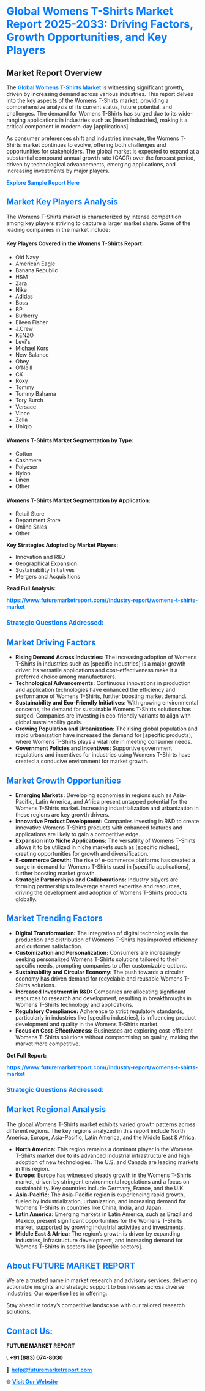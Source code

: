 <h1 style="color: #007BFF;">Global Womens T-Shirts Market Report 2025-2033: Driving Factors, Growth Opportunities, and Key Players</h1>

<section id="overview">
<h2>Market Report Overview</h2>
<p>The <a href="https://www.futuremarketreport.com//industry-report/womens-t-shirts-market" style="color: #007BFF; text-decoration: none;"><strong>Global Womens T-Shirts Market</strong></a> is witnessing significant growth, driven by increasing demand across various industries. This report delves into the key aspects of the Womens T-Shirts market, providing a comprehensive analysis of its current status, future potential, and challenges. The demand for Womens T-Shirts has surged due to its wide-ranging applications in industries such as [insert industries], making it a critical component in modern-day [applications].</p>
<p>As consumer preferences shift and industries innovate, the Womens T-Shirts market continues to evolve, offering both challenges and opportunities for stakeholders. The global market is expected to expand at a substantial compound annual growth rate (CAGR) over the forecast period, driven by technological advancements, emerging applications, and increasing investments by major players.</p>
</section>

<section id="overview">
<p><a href="https://www.futuremarketreport.com//request-sample/reportId=89526" style="color: #007BFF; text-decoration: none;"><strong>Explore Sample Report Here</strong></a></p>
</section>

<section id="key-players">
<h2 style="color: #007BFF;">Market Key Players Analysis</h2>
<p>The Womens T-Shirts market is characterized by intense competition among key players striving to capture a larger market share. Some of the leading companies in the market include:</p>
<h4>Key Players Covered in the Womens T-Shirts Report:</h4>
<ul><li>Old Navy</li><li>American Eagle</li><li>Banana Republic</li><li>H&amp;M</li><li>Zara</li><li>Nike</li><li>Adidas</li><li>Boss</li><li>BP.</li><li>Burberry</li><li>Eileen Fisher</li><li>J.Crew</li><li>KENZO</li><li>Levi&#039;s</li><li>Michael Kors</li><li>New Balance</li><li>Obey</li><li>O&#039;Neill</li><li>CK</li><li>Roxy</li><li>Tommy</li><li>Tommy Bahama</li><li>Tory Burch</li><li>Versace</li><li>Vince</li><li>Zella</li><li>Uniqlo</li></ul>
<h4>Womens T-Shirts Market Segmentation by Type:</h4>
<ul><li>Cotton</li><li>Cashmere</li><li>Polyeser</li><li>Nylon</li><li>Linen</li><li>Other</li></ul>

<h4>Womens T-Shirts Market Segmentation by Application:</h4>
<ul><li>Retail Store</li><li>Department Store</li><li>Online Sales</li><li>Other</li></ul>
<p><strong>Key Strategies Adopted by Market Players:</strong></p>
<ul>
<li>Innovation and R&D</li>
<li>Geographical Expansion</li>
<li>Sustainability Initiatives</li>
<li>Mergers and Acquisitions</li>
</ul>
</section>

<section>
<p><strong>Read Full Analysis: </strong></p><a href="https://www.futuremarketreport.com//industry-report/womens-t-shirts-market" style="color: #007BFF; text-decoration: none;"><strong>https://www.futuremarketreport.com//industry-report/womens-t-shirts-market</strong></a>
<h3 style="color: #007BFF;">Strategic Questions Addressed:</h3>
</section>

<section id="driving-factors">
<h2 style="color: #007BFF;">Market Driving Factors</h2>
<ul>
<li><strong>Rising Demand Across Industries:</strong> The increasing adoption of Womens T-Shirts in industries such as [specific industries] is a major growth driver. Its versatile applications and cost-effectiveness make it a preferred choice among manufacturers.</li>
<li><strong>Technological Advancements:</strong> Continuous innovations in production and application technologies have enhanced the efficiency and performance of Womens T-Shirts, further boosting market demand.</li>
<li><strong>Sustainability and Eco-Friendly Initiatives:</strong> With growing environmental concerns, the demand for sustainable Womens T-Shirts solutions has surged. Companies are investing in eco-friendly variants to align with global sustainability goals.</li>
<li><strong>Growing Population and Urbanization:</strong> The rising global population and rapid urbanization have increased the demand for [specific products], where Womens T-Shirts plays a vital role in meeting consumer needs.</li>
<li><strong>Government Policies and Incentives:</strong> Supportive government regulations and incentives for industries using Womens T-Shirts have created a conducive environment for market growth.</li>
</ul>
</section>

<section id="growth-opportunities">
<h2 style="color: #007BFF;">Market Growth Opportunities</h2>
<ul>
<li><strong>Emerging Markets:</strong> Developing economies in regions such as Asia-Pacific, Latin America, and Africa present untapped potential for the Womens T-Shirts market. Increasing industrialization and urbanization in these regions are key growth drivers.</li>
<li><strong>Innovative Product Development:</strong> Companies investing in R&D to create innovative Womens T-Shirts products with enhanced features and applications are likely to gain a competitive edge.</li>
<li><strong>Expansion into Niche Applications:</strong> The versatility of Womens T-Shirts allows it to be utilized in niche markets such as [specific niches], creating opportunities for growth and diversification.</li>
<li><strong>E-commerce Growth:</strong> The rise of e-commerce platforms has created a surge in demand for Womens T-Shirts used in [specific applications], further boosting market growth.</li>
<li><strong>Strategic Partnerships and Collaborations:</strong> Industry players are forming partnerships to leverage shared expertise and resources, driving the development and adoption of Womens T-Shirts products globally.</li>
</ul>
</section>

<section id="trending-factors">
<h2 style="color: #007BFF;">Market Trending Factors</h2>
<ul>
<li><strong>Digital Transformation:</strong> The integration of digital technologies in the production and distribution of Womens T-Shirts has improved efficiency and customer satisfaction.</li>
<li><strong>Customization and Personalization:</strong> Consumers are increasingly seeking personalized Womens T-Shirts solutions tailored to their specific needs, prompting companies to offer customizable options.</li>
<li><strong>Sustainability and Circular Economy:</strong> The push towards a circular economy has driven demand for recyclable and reusable Womens T-Shirts solutions.</li>
<li><strong>Increased Investment in R&D:</strong> Companies are allocating significant resources to research and development, resulting in breakthroughs in Womens T-Shirts technology and applications.</li>
<li><strong>Regulatory Compliance:</strong> Adherence to strict regulatory standards, particularly in industries like [specific industries], is influencing product development and quality in the Womens T-Shirts market.</li>
<li><strong>Focus on Cost-Effectiveness:</strong> Businesses are exploring cost-efficient Womens T-Shirts solutions without compromising on quality, making the market more competitive.</li>
</ul>
</section>

<section>
<p><strong>Get Full Report: </strong></p><a href="https://www.futuremarketreport.com//industry-report/womens-t-shirts-market" style="color: #007BFF; text-decoration: none;"><strong>https://www.futuremarketreport.com//industry-report/womens-t-shirts-market</strong></a>
<h3 style="color: #007BFF;">Strategic Questions Addressed:</h3>
</section>


<section id="regional-analysis">
<h2 style="color: #007BFF;">Market Regional Analysis</h2>
<p>The global Womens T-Shirts market exhibits varied growth patterns across different regions. The key regions analyzed in this report include North America, Europe, Asia-Pacific, Latin America, and the Middle East & Africa:</p>
<ul>
<li><strong>North America:</strong> This region remains a dominant player in the Womens T-Shirts market due to its advanced industrial infrastructure and high adoption of new technologies. The U.S. and Canada are leading markets in this region.</li>
<li><strong>Europe:</strong> Europe has witnessed steady growth in the Womens T-Shirts market, driven by stringent environmental regulations and a focus on sustainability. Key countries include Germany, France, and the U.K.</li>
<li><strong>Asia-Pacific:</strong> The Asia-Pacific region is experiencing rapid growth, fueled by industrialization, urbanization, and increasing demand for Womens T-Shirts in countries like China, India, and Japan.</li>
<li><strong>Latin America:</strong> Emerging markets in Latin America, such as Brazil and Mexico, present significant opportunities for the Womens T-Shirts market, supported by growing industrial activities and investments.</li>
<li><strong>Middle East & Africa:</strong> The region’s growth is driven by expanding industries, infrastructure development, and increasing demand for Womens T-Shirts in sectors like [specific sectors].</li>
</ul>
</section>

<footer>
<h2 style="color: #007BFF;">About FUTURE MARKET REPORT</h2>
<p>We are a trusted name in market research and advisory services, delivering actionable insights and strategic support to businesses across diverse industries. Our expertise lies in offering:</p>

<p>Stay ahead in today’s competitive landscape with our tailored research solutions.</p>

<h2 style="color: #007BFF;">Contact Us:</h2>
<p><strong>FUTURE MARKET REPORT</strong></p>
<p>📞 <strong>+91 (883) 074-8030</strong></p>
<p>📧 <strong><a href="mailto:help@futuremarketreport.com" style="color: #007BFF;">help@futuremarketreport.com</a></strong></p>
<p>🌐 <strong><a href="https://www.futuremarketreport.com/" style="color: #007BFF;">Visit Our Website</a></strong></p>
</footer>